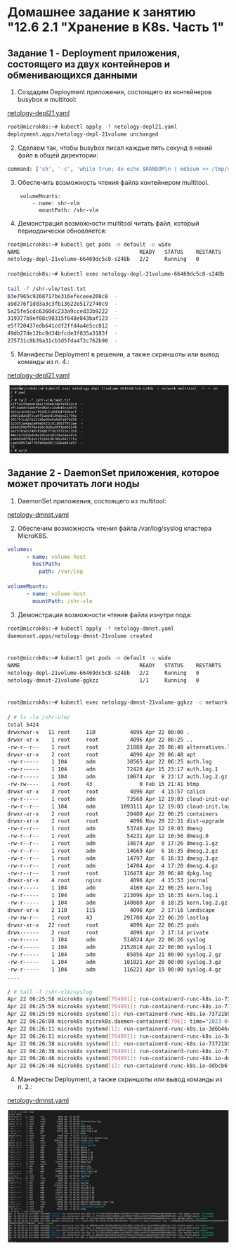# Домашнее задание к занятию "12.6  2.1 "Хранение в K8s. Часть 1"

## Задание 1 - Deployment приложения, состоящего из двух контейнеров и обменивающихся данными

1. Создадим Deployment приложения, состоящего из контейнеров busybox и multitool:

[netology-depl21.yaml](/kubernetes/netology-depl21.yaml)

```bash
root@microk8s:~# kubectl apply -f netology-depl21.yaml
deployment.apps/netology-depl-21volume unchanged
```

2. Сделаем так, чтобы busybox писал каждые пять секунд в некий файл в общей директории:

```bash
command: ['sh', '-c', 'while true; do echo $RANDOM\n | md5sum >> /tmp/shrvlm/test.txt; sleep 5; done']
```

3. Обеспечить возможность чтения файла контейнером multitool.

```yuml
    volumeMounts:
        - name: shr-vlm
          mountPath: /shr-vlm
```

4. Демонстрация возможности multitool читать файл, который периодоически обновляется:

```bash
root@microk8s:~# kubectl get pods -n default -o wide
NAME                                      READY   STATUS    RESTARTS   AGE   IP             NODE       NOMINATED NODE   READINESS GATES
netology-depl-21volume-66469dc5c8-s248b   2/2     Running   0          16m   10.1.128.255   microk8s   <none>           <none>

root@microk8s:~# kubectl exec netology-depl-21volume-66469dc5c8-s248b -c network-multitool -it -- sh

tail -f /shr-vlm/test.txt
63e7965c9268717be316efeceee208c8  -
a9d276f1dd3a3c3fb13622e5172740c9  -
5a25fe5cdc6360dc233a9cced33b9222  -
319377b9ef08c90315f648e843baf123  -
e5f720437edb641cdf2ffd4a4e5cc812  -
49db27de12bc0d34bfcde3f835a3183f  -
275731c8b39a31cb3d5fda4f2c762b90  -
```

5. Манифесты Deployment в решении, а также скриншоты или вывод команды из п. 4.:

[netology-depl21.yaml](/kubernetes/netology-depl21.yaml)

<img src="img/HW 12.6.1.png"/>

## Задание 2 - DaemonSet приложения, которое может прочитать логи ноды

1. DaemonSet приложения, состоящего из multitool:

[netology-dmnst.yaml](/kubernetes/netology-dmnst.yaml)

2. Обеспечим возможность чтения файла /var/log/syslog кластера MicroK8S.

```yaml
volumes:
      - name: volume-host
        hostPath:
          path: /var/log

volumeMounts:
      - name: volume-host
        mountPath: /shr-vlm
```

3. Демонстрация возможности чтения файла изнутри пода:

```bash
root@microk8s:~# kubectl apply -f netology-dmnst.yaml
daemonset.apps/netology-dmnst-21volume created


root@microk8s:~# kubectl get pods -n default -o wide
NAME                                      READY   STATUS    RESTARTS   AGE    IP             NODE       NOMINATED NODE   READINESS GATES
netology-depl-21volume-66469dc5c8-s248b   2/2     Running   0          11h    10.1.128.255   microk8s   <none>           <none>
netology-dmnst-21volume-ggkzz             1/1     Running   0          3m9s   10.1.128.226   microk8s   <none>           <none>


root@microk8s:~# kubectl exec netology-dmnst-21volume-ggkzz -c network-multitool -it -- sh

/ # ls -la /shr-vlm/
total 5424
drwxrwxr-x   11 root     110           4096 Apr 22 00:00 .
drwxr-xr-x    1 root     root          4096 Apr 22 06:25 ..
-rw-r--r--    1 root     root         21888 Apr 20 06:48 alternatives.log
drwxr-xr-x    2 root     root          4096 Apr 20 06:48 apt
-rw-r-----    1 104      adm          38565 Apr 22 06:25 auth.log
-rw-r-----    1 104      adm          72428 Apr 15 23:17 auth.log.1
-rw-r-----    1 104      adm          10074 Apr  8 23:17 auth.log.2.gz
-rw-rw----    1 root     43               0 Feb 15 21:41 btmp
drwxr-xr-x    3 root     root          4096 Apr  4 15:57 calico
-rw-r-----    1 root     adm          73568 Apr 12 19:03 cloud-init-output.log
-rw-r--r--    1 104      adm        1093111 Apr 12 19:03 cloud-init.log
drwxr-xr-x    2 root     root         20480 Apr 22 06:25 containers
drwxr-xr-x    2 root     root          4096 Nov 20 22:31 dist-upgrade
-rw-r--r--    1 root     adm          53746 Apr 12 19:03 dmesg
-rw-r--r--    1 root     adm          54231 Apr 12 10:56 dmesg.0
-rw-r--r--    1 root     adm          14674 Apr  9 17:26 dmesg.1.gz
-rw-r--r--    1 root     adm          14669 Apr  6 16:35 dmesg.2.gz
-rw-r--r--    1 root     adm          14797 Apr  6 16:33 dmesg.3.gz
-rw-r--r--    1 root     adm          14704 Apr  4 17:28 dmesg.4.gz
-rw-r--r--    1 root     root        116478 Apr 20 06:48 dpkg.log
drwxr-sr-x    4 root     nginx         4096 Apr  4 15:53 journal
-rw-r-----    1 104      adm           4160 Apr 22 06:25 kern.log
-rw-r-----    1 104      adm         213096 Apr 15 16:35 kern.log.1
-rw-r-----    1 104      adm         140880 Apr  8 18:25 kern.log.2.gz
drwxr-xr-x    2 110      115           4096 Apr  2 17:16 landscape
-rw-rw-r--    1 root     43          291708 Apr 22 06:20 lastlog
drwxr-xr-x   22 root     root          4096 Apr 22 06:25 pods
drwx------    2 root     root          4096 Apr  2 17:14 private
-rw-r-----    1 104      adm         514024 Apr 22 06:26 syslog
-rw-r-----    1 104      adm        2152818 Apr 22 00:00 syslog.1
-rw-r-----    1 104      adm          85056 Apr 21 00:00 syslog.2.gz
-rw-r-----    1 104      adm         101821 Apr 20 00:00 syslog.3.gz
-rw-r-----    1 104      adm         116221 Apr 19 00:00 syslog.4.gz
....

/ # tail -f /shr-vlm/syslog
Apr 22 06:25:58 microk8s systemd[764891]: run-containerd-runc-k8s.io-73721b51e5b5f3488dccedc59b5477356bc1ed359f33d94e0aa44b9d09861541-runc.6g9qrz.mount: Succeeded.
Apr 22 06:25:59 microk8s systemd[764891]: run-containerd-runc-k8s.io-73721b51e5b5f3488dccedc59b5477356bc1ed359f33d94e0aa44b9d09861541-runc.hblqBI.mount: Succeeded.
Apr 22 06:25:59 microk8s systemd[1]: run-containerd-runc-k8s.io-73721b51e5b5f3488dccedc59b5477356bc1ed359f33d94e0aa44b9d09861541-runc.hblqBI.mount: Succeeded.
Apr 22 06:26:08 microk8s microk8s.daemon-containerd[796]: time="2023-04-22T06:26:08.965185419Z" level=info msg="Container exec \"9998a4b2abf985404a4f040004a4e799708f0e66207d1b5b674f6d7f777d5c09\" stdin closed"
Apr 22 06:26:11 microk8s systemd[1]: run-containerd-runc-k8s.io-3d6b46ce344c3954d9e899f4a739a14d5ac7316bcd67cc3aaef0db4118fd1ea1-runc.H1sHCH.mount: Succeeded.
Apr 22 06:26:11 microk8s systemd[764891]: run-containerd-runc-k8s.io-3d6b46ce344c3954d9e899f4a739a14d5ac7316bcd67cc3aaef0db4118fd1ea1-runc.H1sHCH.mount: Succeeded.
Apr 22 06:26:38 microk8s systemd[1]: run-containerd-runc-k8s.io-73721b51e5b5f3488dccedc59b5477356bc1ed359f33d94e0aa44b9d09861541-runc.mg3f06.mount: Succeeded.
Apr 22 06:26:38 microk8s systemd[764891]: run-containerd-runc-k8s.io-73721b51e5b5f3488dccedc59b5477356bc1ed359f33d94e0aa44b9d09861541-runc.mg3f06.mount: Succeeded.
Apr 22 06:26:46 microk8s systemd[764891]: run-containerd-runc-k8s.io-ddbcb6f1b6d1d66fbaa86f0c05482c5c0a866eca9ab500d36b7f6bb7d3f61a59-runc.i1XyYb.mount: Succeeded.
Apr 22 06:26:46 microk8s systemd[1]: run-containerd-runc-k8s.io-ddbcb6f1b6d1d66fbaa86f0c05482c5c0a866eca9ab500d36b7f6bb7d3f61a59-runc.i1XyYb.mount: Succeeded.

```

4. Манифесты Deployment, а также скриншоты или вывод команды из п. 2.:

[netology-dmnst.yaml](/kubernetes/netology-dmnst.yaml)

<img src="img/HW 12.6.2.png"/>
